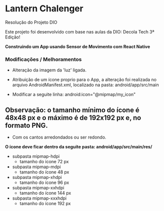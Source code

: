 # Lantern Chalenger
Resolução do Projeto DIO

Este projeto foi desenvolvido com base nas aulas da DIO: Decola Tech 3ª Edição!

**Construindo um App usando Sensor de Movimento com React Native**

### Modificações / Melhoramentos

- Alteração da imagem da 'luz' ligada.
- Atribuição de um ícone proprio para o App, a alteração foi realizada no arquivo AndroidManifest.xml,
localizado na pasta: android/app/src/main

- Modificar a seguite linha: android:icon="@mipmap/my_icon"

## Observação: o tamanho mínimo do ícone é 48x48 px e o máximo é de 192x192 px e, no formato PNG.
  - Com os cantos arredondados ou ser redondo.
 
**O ícone deve ficar dentro da seguite pasta: android/app/src/main/res/**
- subpasta mipmap-hdpi
  - tamanho do icone 72 px
- subpasta mipmap-mdpi
  - tamanho do ícone 48 px
- subpasta mipmap-xhdpi
  - tamanho do ícone 96 px
- subpasta mipmap-xxhdpi
  - tamanho do ícone 144 px
- subpasta mipmap-xxxhdpi
  - tamanho do ícone 192 px

